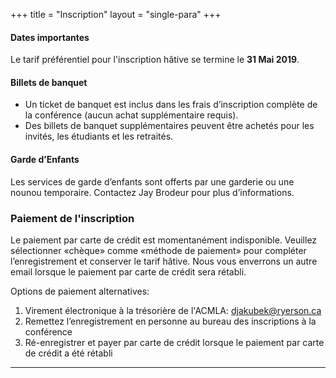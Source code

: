 +++
title = "Inscription"
layout = "single-para"
+++

#### Dates importantes
Le tarif préférentiel pour l'inscription hâtive se termine le **31 Mai 2019**.

#### Billets de banquet
* Un ticket de banquet est inclus dans les frais d’inscription complète de la conférence (aucun achat supplémentaire requis).
* Des billets de banquet supplémentaires peuvent être achetés pour les invités, les étudiants et les retraités.

#### Garde d’Enfants
Les services de garde d’enfants sont offerts par une garderie ou une nounou temporaire. Contactez Jay Brodeur pour plus d’informations.

### Paiement de l'inscription
Le paiement par carte de crédit est momentanément indisponible. Veuillez sélectionner «chèque» comme «méthode de paiement» pour compléter l’enregistrement et conserver le tarif hâtive.
Nous vous enverrons un autre email lorsque le paiement par carte de crédit sera rétabli.
 
Options de paiement alternatives:

1. Virement électronique à la trésorière de l'ACMLA: djakubek@ryerson.ca
2. Remettez l’enregistrement en personne au bureau des inscriptions à la conférence
3. Ré-enregistrer et payer par carte de crédit lorsque le paiement par carte de crédit a été rétabli


---

<script src="https://memberservices.membee.com/feeds/Events/EventScript.ashx?id=105&cid=688&wid=501" type="text/javascript"></script>
